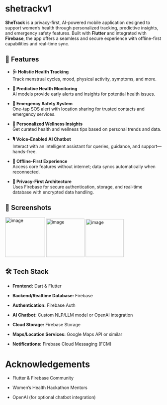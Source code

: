 # shetrackv1
**SheTrack** is a privacy-first, AI-powered mobile application designed to support women’s health through personalized tracking, predictive insights, and emergency safety features. Built with **Flutter** and integrated with **Firebase**, the app offers a seamless and secure experience with offline-first capabilities and real-time sync.
## 🚀 Features
- **🩺 Holistic Health Tracking**  
  Track menstrual cycles, mood, physical activity, symptoms, and more.
  
- **🧠 Predictive Health Monitoring**  
  AI models provide early alerts and insights for potential health issues.

- **🚨 Emergency Safety System**  
  One-tap SOS alert with location sharing for trusted contacts and emergency services.

- **🧘 Personalized Wellness Insights**  
  Get curated health and wellness tips based on personal trends and data.

- **🎙️ Voice-Enabled AI Chatbot**  
  Interact with an intelligent assistant for queries, guidance, and support—hands-free.

- **📶 Offline-First Experience**  
  Access core features without internet; data syncs automatically when reconnected.

- **🔐 Privacy-First Architecture**  
  Uses Firebase for secure authentication, storage, and real-time database with encrypted data handling.
## 📱 Screenshots
<img width="128" alt="image" src="https://github.com/user-attachments/assets/e55f8430-a9b0-4982-b3c1-42f76657ae9f" />



<img width="123" alt="image" src="https://github.com/user-attachments/assets/8cbba474-b582-4adc-a7c3-7922c13937f5" />



<img width="122" alt="image" src="https://github.com/user-attachments/assets/7a2a7ab3-6dcb-467e-a647-070b00057950" />

## 🛠️ Tech Stack
- **Frontend:** Dart & Flutter
  
- **Backend/Realtime Database:** Firebase
  
- **Authentication:** Firebase Auth
  
- **AI Chatbot:** Custom NLP/LLM model or OpenAI integration
  
- **Cloud Storage:** Firebase Storage
  
- **Maps/Location Services:** Google Maps API or similar
  
- **Notifications:** Firebase Cloud Messaging (FCM)
# Acknowledgements
- Flutter & Firebase Community

- Women’s Health Hackathon Mentors

- OpenAI (for optional chatbot integration)
